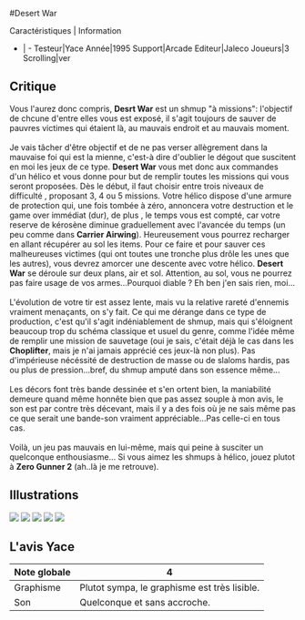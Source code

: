 #Desert War

Caractéristiques | Information
- | -
Testeur|Yace
Année|1995
Support|Arcade
Editeur|Jaleco
Joueurs|3
Scrolling|ver

## Critique
Vous l'aurez donc compris, <b>Desrt War</b> est un shmup "à missions": l'objectif de chcune d'entre elles vous est exposé, il s'agit toujours de sauver de pauvres victimes qui étaient là, au mauvais endroit et au mauvais moment.<br/><br/>Je vais tâcher d'être objectif et de ne pas verser allègrement dans la mauvaise foi qui est la mienne, c'est-à dire d'oublier le dégout que suscitent en moi les jeux de ce type. <b>Desert War</b> vous met donc aux commandes d'un hélico et vous donne pour but de remplir toutes les missions qui vous seront proposées. Dès le début, il faut choisir entre trois niveaux de difficulté , proposant 3, 4 ou 5 missions. Votre hélico dispose d'une armure de protection qui, une fois tombée à zéro, annoncera votre destruction et le game over immédiat (dur), de plus , le temps vous est compté, car votre reserve de kérosène diminue graduellement avec l'avancée du temps (un peu comme dans <b>Carrier Airwing</b>). Heureusement vous pourrez recharger en allant récupérer au sol les items. Pour ce faire et pour sauver ces malheureuses victimes (qui ont toutes une tronche plus drôle les unes que les autres), vous devrez amorcer une descente avec votre hélico. <b>Desert War</b> se déroule sur deux plans, air et sol. Attention, au sol, vous ne pourrez pas faire usage de vos armes...Pourquoi diable ? Eh ben j'en sais rien, moi...<br/><br/>L'évolution de votre tir est assez lente, mais vu la relative rareté d'ennemis vraiment menaçants, on s'y fait. Ce qui me dérange dans ce type de production, c'est qu'il s'agit indéniablement de shmup, mais qui s'éloignent beaucoup trop du schéma classique et usuel du genre, comme l'idée même de remplir une mission de sauvetage (oui je sais, c'était déjà le cas dans les <b>Choplifter</b>, mais je n'ai jamais apprécié ces jeux-là non plus). Pas d'impérieuse nécéssité de destruction de masse ou de slaloms hardis, pas ou plus de pression...bref, du shmup amputé dans son essence même...<br/><br/>Les décors font très bande dessinée et s'en ortent bien, la maniabilité demeure quand même honnête bien que pas assez souple à mon avis, le son est par contre très décevant, mais il y a des fois où je ne sais même pas ce que serait une bande-son vraiment appréciable...Pas celle-ci en tous cas.<br/><br/>Voilà, un jeu pas mauvais en lui-même, mais qui peine à susciter un quelconque enthousiasme... Si vous aimez les shmups à hélico, jouez plutot à <b>Zero Gunner 2</b> (ah..là je me retrouve).

## Illustrations
![](http://www.shmup.com/images/thumbs/img_fiche_1_1005.png)
![](http://www.shmup.com/images/thumbs/img_fiche_2_1005.png)
![](http://www.shmup.com/images/thumbs/img_fiche_3_1005.png)
![](http://www.shmup.com/images/thumbs/)
![](http://www.shmup.com/images/thumbs/)

## L'avis Yace
Note globale|4
-|-
Graphisme|Plutot sympa, le graphisme est très lisible.
Son|Quelconque et sans accroche.
